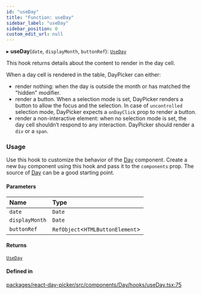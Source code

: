 ```yaml
---
id: "useDay"
title: "Function: useDay"
sidebar_label: "useDay"
sidebar_position: 0
custom_edit_url: null
---
```


▸ **useDay**(`date`, `displayMonth`, `buttonRef`): [`UseDay`](../types/UseDay)

This hook returns details about the content to render in the day cell.

When a day cell is rendered in the table, DayPicker can either:

- render nothing: when the day is outside the month or has matched the
  "hidden" modifier.
- render a button. When a selection mode is set, DayPicker renders a button
  to allow the focus and the selection. In case of `uncontrolled` selection
  mode, DayPicker expects a `onDayClick` prop to render a button.
- render a non-interactive element: when no selection mode is set, the day
  cell shouldn’t respond to any interaction. DayPicker should render a `div`
  or a `span`.

### Usage

Use this hook to customize the behavior of the [Day](Day) component. Create a
new `Day` component using this hook and pass it to the `components` prop.
The source of [Day](Day) can be a good starting point.

#### Parameters

| Name | Type |
| :------ | :------ |
| `date` | `Date` |
| `displayMonth` | `Date` |
| `buttonRef` | `RefObject`<`HTMLButtonElement`\> |

#### Returns

[`UseDay`](../types/UseDay)

#### Defined in

[packages/react-day-picker/src/components/Day/hooks/useDay.tsx:75](https://github.com/gpbl/react-day-picker/blob/0df406c0/packages/react-day-picker/src/components/Day/hooks/useDay.tsx#L75)
